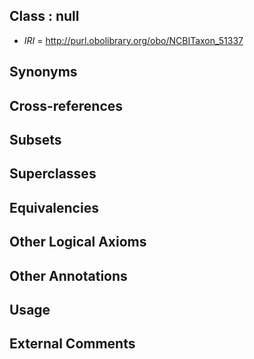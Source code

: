
## Class : null

 * *IRI* = http://purl.obolibrary.org/obo/NCBITaxon_51337

## Synonyms


## Cross-references


## Subsets


## Superclasses


## Equivalencies


## Other Logical Axioms


## Other Annotations


## Usage


## External Comments

